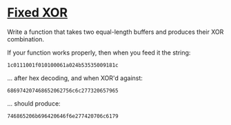 # [Fixed XOR](http://cryptopals.com/sets/1/challenges/2/)
Write a function that takes two equal-length buffers and produces their XOR combination.

If your function works properly, then when you feed it the string:
```
1c0111001f010100061a024b53535009181c
```
... after hex decoding, and when XOR'd against:
```
686974207468652062756c6c277320657965
```
... should produce:
```
746865206b696420646f6e277420706c6179
```